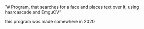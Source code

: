 "# Program, that searches for a face and places text over it, using haarcascade and EmguCV" 

this program was made somewhere in 2020
